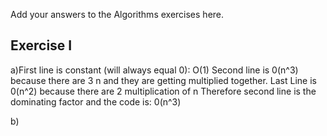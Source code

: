 Add your answers to the Algorithms exercises here.

## Exercise I


a)First line is constant (will always equal 0): O(1)
Second line is 0(n^3) because there are 3 n and they are getting multiplied together.
Last Line is 0(n^2) because there are 2 multiplication of n
Therefore second line is the dominating factor and the code is:
0(n^3)

b)

